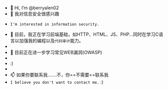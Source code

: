 - 👋 Hi, I’m @berryalen02
- 👀 我对信息安全很感兴趣
-     I'm interested in information security.
- 🌱 目前，我正在学习前端基础，如HTTP、HTML、JS、PHP...同时在学习C语言以加强我的编程以及`代码审计`能力。
- 
- 💞️ 目前正在进一步学习常见WEB漏洞(OWASP)
- 
- :)
-  
- 📫 如果你要联系我.......不，你==不需要==联系我
- `I believe you don't want to contact me.`             :)

<!---
berryalen02/berryalen02 is a ✨ special ✨ repository because its `README.md` (this file) appears on your GitHub profile.
You can click the Preview link to take a look at your changes.
--->

